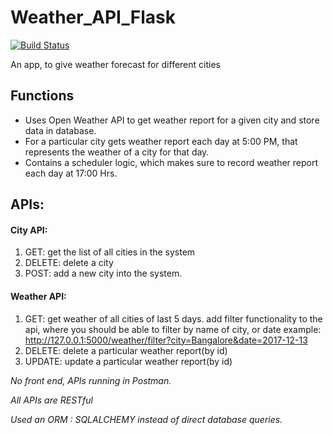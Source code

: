 # Weather_API_Flask
[![Build Status](https://travis-ci.org/partoftheorigin/clima.svg?branch=master)](https://travis-ci.org/partoftheorigin/clima)

An app, to give weather forecast for different cities

## Functions
* Uses Open Weather API to get weather report for a given city and store data in database.
* For a particular city gets weather report each day at 5:00 PM, that represents the weather of a city for that day.
* Contains a scheduler logic, which makes sure to record weather report each day at 17:00 Hrs.


## APIs:
#### City API:
1. GET: get the list of all cities in the system
2. DELETE: delete a city
3. POST: add a new city into the system. 

#### Weather API:
1. GET: get weather of all cities of last 5 days.
add filter functionality to the api, where you should be able to filter by name of city, or date 
example: http://127.0.0.1:5000/weather/filter?city=Bangalore&date=2017-12-13
2. DELETE: delete a particular weather report(by id)
3. UPDATE: update a particular weather report(by id)

*No front end, APIs running in Postman.*

*All APIs are RESTful*

*Used an ORM : SQLALCHEMY instead of direct database queries.*
